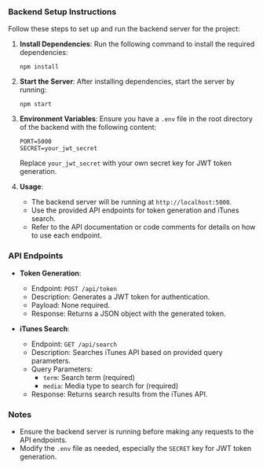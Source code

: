 ### Backend Setup Instructions

Follow these steps to set up and run the backend server for the project:

1. **Install Dependencies**: Run the following command to install the required dependencies:

   ```
   npm install
   ```

2. **Start the Server**: After installing dependencies, start the server by running:

   ```
   npm start
   ```

3. **Environment Variables**: Ensure you have a `.env` file in the root directory of the backend with the following content:

   ```dotenv
   PORT=5000
   SECRET=your_jwt_secret
   ```

   Replace `your_jwt_secret` with your own secret key for JWT token generation.

4. **Usage**:
   - The backend server will be running at `http://localhost:5000`.
   - Use the provided API endpoints for token generation and iTunes search.
   - Refer to the API documentation or code comments for details on how to use each endpoint.

### API Endpoints

- **Token Generation**:

  - Endpoint: `POST /api/token`
  - Description: Generates a JWT token for authentication.
  - Payload: None required.
  - Response: Returns a JSON object with the generated token.

- **iTunes Search**:
  - Endpoint: `GET /api/search`
  - Description: Searches iTunes API based on provided query parameters.
  - Query Parameters:
    - `term`: Search term (required)
    - `media`: Media type to search for (required)
  - Response: Returns search results from the iTunes API.

### Notes

- Ensure the backend server is running before making any requests to the API endpoints.
- Modify the `.env` file as needed, especially the `SECRET` key for JWT token generation.
